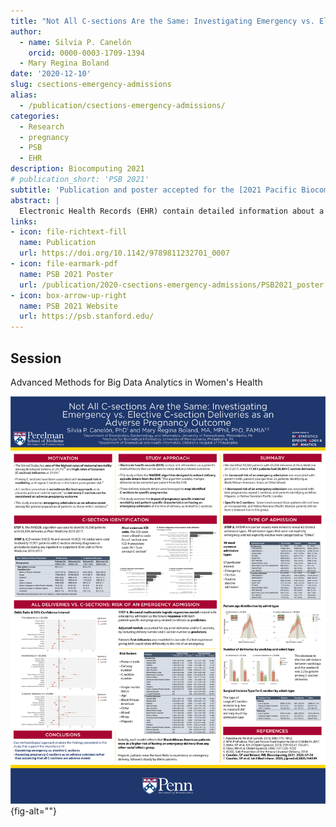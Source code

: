 ```yaml
---
title: "Not All C-sections Are the Same: Investigating Emergency vs. Elective C-section Deliveries as an Adverse Pregnancy Outcome"
author:
  - name: Silvia P. Canelón
    orcid: 0000-0003-1709-1394
  - Mary Regina Boland
date: '2020-12-10'
slug: csections-emergency-admissions
alias:
  - /publication/csections-emergency-admissions/
categories:
  - Research
  - pregnancy
  - PSB
  - EHR
description: Biocomputing 2021
# publication_short: 'PSB 2021'
subtitle: 'Publication and poster accepted for the [2021 Pacific Biocomputing Symposium](https://psb.stanford.edu/previous/psb21/). This study utilizes Electronic Health Record (EHR) data to assess the impact of pregnancy-specific maternal morbidity and patient-specific characteristics on experiencing an emergency admission at the time of delivery and its relationship to Cesarean section (C-section) deliveries'
abstract: |
  Electronic Health Records (EHR) contain detailed information about a patient’s medical history and can be helpful in understanding clinical outcomes among populations generally underrepresented in research, including pregnant individuals. A cesarean delivery is a clinical outcome often considered in studies as an adverse pregnancy outcome, when in reality there are circumstances in which a cesarean delivery is considered the safest or best choice given the patient’s medical history, situation, and comfort. Rather than consider all cesarean deliveries to be negative outcomes, it is important to examine other risk factors that may contribute to a cesarean delivery being an adverse event. Looking at emergency admissions can be a useful way to ascertain whether or not a cesarean delivery is part of an adverse event. This study utilizes EHR data from Penn Medicine to assess patient characteristics and pregnancy-related conditions as risk factors for an emergency admission at the time of delivery. After adjusting for pregnancy number and cesarean number for each patient, preterm birth increased risk of an emergency admission, and patients younger than 25, or identifying as Black/African American, Asian, or Other/Mixed, had an increased risk. Later pregnancies and repeat cesareans decreased the risk of an emergency delivery, and White, Hispanic, and Native Hawaiian/Pacific Islander patients were at decreased risk. The same risk factors and trends were found among cesarean deliveries, except that Asian patients did not have an increased risk, and Native Hawaiian/Pacific Islander patients did not have a reduced risk in this group.
links:
- icon: file-richtext-fill
  name: Publication
  url: https://doi.org/10.1142/9789811232701_0007
- icon: file-earmark-pdf
  name: PSB 2021 Poster
  url: /publication/2020-csections-emergency-admissions/PSB2021_poster.pdf
- icon: box-arrow-up-right
  name: PSB 2021 Website
  url: https://psb.stanford.edu/
---
```


## Session

Advanced Methods for Big Data Analytics in Women's Health

![[2021 PSB Poster (letter)](PSB2021_poster_letter.pdf)](PSB2021_poster_letter.png){fig-alt=""}
